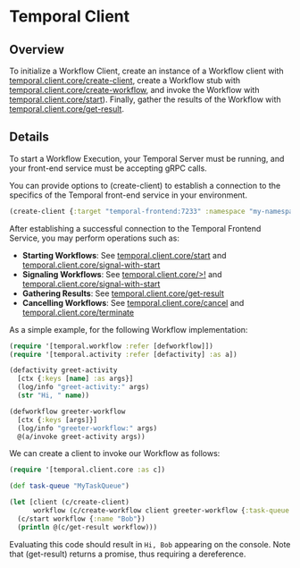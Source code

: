 # Temporal Client

## Overview

To initialize a Workflow Client, create an instance of a Workflow client with [temporal.client.core/create-client](https://cljdoc.org/d/io.github.manetu/temporal-sdk/CURRENT/api/temporal.client.core#create-client), create a Workflow stub with [temporal.client.core/create-workflow](https://cljdoc.org/d/io.github.manetu/temporal-sdk/CURRENT/api/temporal.client.core#create-workflow), and invoke the Workflow with [temporal.client.core/start](https://cljdoc.org/d/io.github.manetu/temporal-sdk/CURRENT/api/temporal.client.core#start)).  Finally, gather the results of the Workflow with [temporal.client.core/get-result](https://cljdoc.org/d/io.github.manetu/temporal-sdk/CURRENT/api/temporal.client.core#get-result).

## Details

To start a Workflow Execution, your Temporal Server must be running, and your front-end service must be accepting gRPC calls.

You can provide options to (create-client) to establish a connection to the specifics of the Temporal front-end service in your environment.

```clojure
(create-client {:target "temporal-frontend:7233" :namespace "my-namespace"})
```

After establishing a successful connection to the Temporal Frontend Service, you may perform operations such as:

- **Starting Workflows**: See [temporal.client.core/start](https://cljdoc.org/d/io.github.manetu/temporal-sdk/CURRENT/api/temporal.client.core#start) and [temporal.client.core/signal-with-start](https://cljdoc.org/d/io.github.manetu/temporal-sdk/CURRENT/api/temporal.client.core#signal-with-start)
- **Signaling Workflows**: See [temporal.client.core/>!](https://cljdoc.org/d/io.github.manetu/temporal-sdk/CURRENT/api/temporal.client.core#%3E!) and [temporal.client.core/signal-with-start](https://cljdoc.org/d/io.github.manetu/temporal-sdk/CURRENT/api/temporal.client.core#signal-with-start)
- **Gathering Results**: See [temporal.client.core/get-result](https://cljdoc.org/d/io.github.manetu/temporal-sdk/CURRENT/api/temporal.client.core#get-result)
- **Cancelling Workflows**: See [temporal.client.core/cancel](https://cljdoc.org/d/io.github.manetu/temporal-sdk/CURRENT/api/temporal.client.core#cancel) and [temporal.client.core/terminate](https://cljdoc.org/d/io.github.manetu/temporal-sdk/CURRENT/api/temporal.client.core#terminate)

As a simple example, for the following Workflow implementation:

```clojure
(require '[temporal.workflow :refer [defworkflow]])
(require '[temporal.activity :refer [defactivity] :as a])

(defactivity greet-activity
  [ctx {:keys [name] :as args}]
  (log/info "greet-activity:" args)
  (str "Hi, " name))

(defworkflow greeter-workflow
  [ctx {:keys [args]}]
  (log/info "greeter-workflow:" args)
  @(a/invoke greet-activity args))
```

We can create a client to invoke our Workflow as follows:

```clojure
(require '[temporal.client.core :as c])

(def task-queue "MyTaskQueue")

(let [client (c/create-client)
      workflow (c/create-workflow client greeter-workflow {:task-queue task-queue})]
  (c/start workflow {:name "Bob"})
  (println @(c/get-result workflow)))
```

Evaluating this code should result in `Hi, Bob` appearing on the console.  Note that (get-result) returns a promise, thus requiring a dereference.
